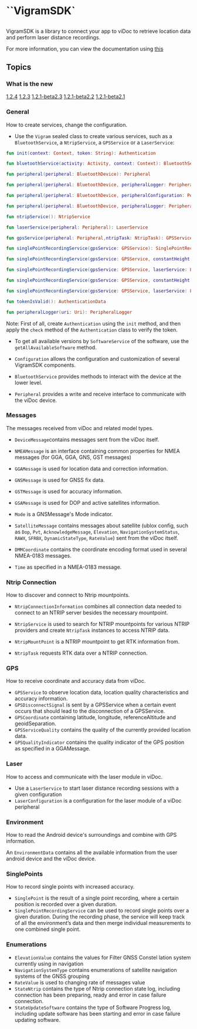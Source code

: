 # ``VigramSDK`

##


VigramSDK is a library to connect your app to viDoc to retrieve location data and perform laser distance recordings.

For more information, you can view the documentation using [this](https://vigram-gmbh.github.io/SDK_Android_viDoc_Distribution/index.html) 

## Topics
### What is the new
[1.2.4](readme_1.2.4.md)
[1.2.3](readme_1.2.3.md)
[1.2.1-beta2.3](readme_1.2.1-beta2.3.md)
[1.2.1-beta2.2](readme_1.2.1-beta2.2.md)
[1.2.1-beta2.1](readme_1.2.1-beta2.1.md)


### General

How to create services, change the configuration.


- Use the ``Vigram`` sealed class to create various services, such as a ``BluetoothService``, a ``NtripService``, a ``GPSService`` or a ``LaserService``:
```kotlin
fun init(context: Context, token: String): Authentication

fun bluetoothService(activity: Activity, context: Context): BluetoothService

fun peripheral(peripheral: BluetoothDevice): Peripheral

fun peripheral(peripheral: BluetoothDevice, peripheralLogger: PeripheralLogger): Peripheral

fun peripheral(peripheral: BluetoothDevice, peripheralConfiguration: PeripheralConfiguration): Peripheral

fun peripheral(peripheral: BluetoothDevice, peripheralLogger: PeripheralLogger, peripheralConfiguration: PeripheralConfiguration): Peripheral

fun ntripService(): NtripService

fun laserService(peripheral: Peripheral): LaserService

fun gpsService(peripheral: Peripheral,ntripTask: NtripTask): GPSService

fun singlePointRecordingService(gpsService: GPSService): SinglePointRecordingService

fun singlePointRecordingService(gpsService: GPSService, constantHeight: Int): SinglePointRecordingService

fun singlePointRecordingService(gpsService: GPSService, laserService: LaserService, laserConfiguration: LaserConfiguration): SinglePointRecordingService

fun singlePointRecordingService(gpsService: GPSService, constantHeight: Int, dynamicStateType: DynamicStateType): SinglePointRecordingService

fun singlePointRecordingService(gpsService: GPSService, laserService: LaserService, laserConfiguration: LaserConfiguration, dynamicStateType: DynamicStateType): SinglePointRecordingService

fun tokenIsValid(): AuthenticationData

fun peripheralLogger(uri: Uri): PeripheralLogger
```
Note: First of all, create ``Authentication`` using the ``init`` method, and then apply the ``check`` method of the ``Authentication`` class to verify the token.

- To get all available versions by ``SoftwareService`` of the software, use the ``getAllAvailableSoftware`` method.

- ``Configuration`` allows the configuration and customization of several VigramSDK components.

- ``BluetoothService``  provides methods to interact with the device at the lower level.

- ``Peripheral`` provides a write and receive interface to communicate with the viDoc device.
### Messages

The messages received from viDoc and related model types.

- ``DeviceMessage``contains messages sent from the viDoc itself.

- ``NMEAMessage`` is an interface containing common properties for NMEA messages (for GGA, GGA, GNS, GST messages)
- ``GGAMessage`` is used for location data and correction information.

- ``GNSMessage`` is used for GNSS fix data.

- ``GSTMessage`` is used for accuracy information.


- ``GSAMessage`` is used for DOP and active satellites information.

- ``Mode`` is a GNSMessage's Mode indicator.

- ``SatelliteMessage`` contains messages about satellite (ublox config, such as ``Dop``, ``Pvt``, ``AcknowledgeMessage``, ``Elevation``, ``NavigationSystemStatus``, ``RAWX``, ``SFRBX``, ``DynamicStateType``, ``RateValue``) sent from the viDoc itself.


- ``DMMCoordinate`` contains the coordinate encoding format used in several NMEA-0183 messages.


- ``Time`` as specified in a NMEA-0183 message.




### Ntrip Connection

How to discover and connect to Ntrip mountpoints.
- ``NtripConnectionInformation`` combines all connection data needed to connect to an NTRIP server besides the necessary mountpoint.

- ``NtripService`` is used to search for NTRIP mountpoints for various NTRIP providers and create ``NtripTask`` instances to access NTRIP data.

- ``NtripMountPoint`` is a NTRIP mountpoint to get RTK information from.

- ``NtripTask`` requests RTK data over a NTRIP connection.


### GPS

How to receive coordinate and accuracy data from viDoc.

- ``GPSService`` to observe location data, location quality characteristics and 
accuracy information.
- ``GPSDisconnectSignal`` is sent by a GPSService when a certain event occurs that should lead to the disconnection of a GPSService.
- ``GPSCoordinate`` containing latitude, longitude, referenceAltitude and geoidSeparation.
- ``GPSServiceQuality`` contains the quality of the currently provided location data.
- ``GPSQualityIndicator`` contains the quality indicator of the GPS position as specified in a GGAMessage.

### Laser

How to access and communicate with the laser module in viDoc.

- Use a ``LaserService`` to start laser distance recording sessions with a given configuration
- ``LaserConfiguration`` is a configuration for the laser module of a viDoc peripheral

### Environment

How to read the Android device's surroundings and combine with GPS information.

An ``EnvironmentData`` contains all the available information from the user android device and the viDoc device.


### SinglePoints

How to record single points with increased accuracy.

- ``SinglePoint`` is the result of a single point recording, where a certain position is recorded over a given duration.
- ``SinglePointRecordingService`` can be used to record single points over a given duration. During the recording phase, the service will keep track of all the environment’s data and then merge individual measurements to one combined single point.


### Enumerations
- ``ElevationValue`` contains the values for Filter GNSS Constel lation system currently using in navigation
- ``NavigationSystemType`` сontains enumerations of satellite navigation systems of the GNSS grouping
- ``RateValue`` is used to changing rate of messages value
- ``StateNtrip`` сontains the type of Ntrip connection state log, including connection has been preparing, ready and error in case failure connection.
- ``StateUpdateSoftware`` сontains the type of Software Progress log, including update software has been starting and error in case failure updating software.
